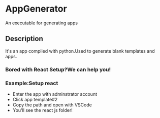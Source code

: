 # AppGenerator
An executable for generating apps

## Description
It's an app compiled with python.Used to generate blank templates and apps.

### Bored with React Setup?We can help you!

### Example:Setup react

- Enter the app with adminstrator account
- Click app template#2
- Copy the path and open with VSCode
- You'll see the react js folder!
